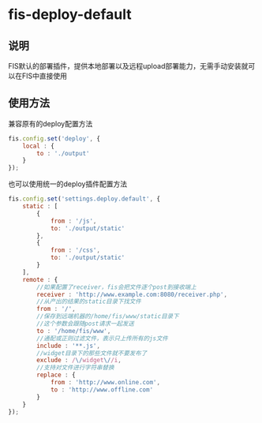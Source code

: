 # fis-deploy-default

## 说明

FIS默认的部署插件，提供本地部署以及远程upload部署能力，无需手动安装就可以在FIS中直接使用

## 使用方法

兼容原有的deploy配置方法

```javascript
fis.config.set('deploy', {
    local : {
        to : './output'
    }
});
```

也可以使用统一的deploy插件配置方法

```javascript
fis.config.set('settings.deploy.default', {
    static : [
        {
            from : '/js',
            to: './output/static'
        },
        {
            from : '/css',
            to: './output/static'
        }
    ],
    remote : {
        //如果配置了receiver，fis会把文件逐个post到接收端上
        receiver : 'http://www.example.com:8080/receiver.php',
        //从产出的结果的static目录下找文件
        from : '/',
        //保存到远端机器的/home/fis/www/static目录下
        //这个参数会跟随post请求一起发送
        to : '/home/fis/www',
        //通配或正则过滤文件，表示只上传所有的js文件
        include : '**.js',
        //widget目录下的那些文件就不要发布了
        exclude : /\/widget\//i,
        //支持对文件进行字符串替换
        replace : {
            from : 'http://www.online.com',
            to : 'http://www.offline.com'
        }
    }
});
```